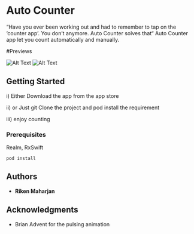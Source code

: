 # Auto Counter


“Have you ever been working out and had to remember to tap on the ‘counter app’. You don’t anymore. Auto Counter solves that“
Auto Counter app let you count automatically and manually.


#Previews

![Alt Text](https://media.giphy.com/media/finuaLjZwZSYyRsapA/giphy.gif)
![Alt Text](https://media.giphy.com/media/63IzwQWLoRMidYnM0t/giphy.gif)


## Getting Started

i) Either Download the app from the app store 

ii) or Just git Clone the project and pod install the requirement 

iii) enjoy counting

### Prerequisites

Realm, RxSwift 

```
pod install
```

## Authors

* **Riken Maharjan** 



## Acknowledgments

* Brian Advent for the pulsing animation 


